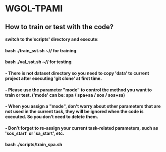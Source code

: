 # WGOL-TPAMI
## How to train or test with the code?
#### switch to the'scripts' directory and execute:
#### bash ./train_sst.sh    ~// for training
#### bash ./val_sst.sh    ~// for testing
#### - There is not dataset directory so you need to copy 'data' to current project after executing 'git clone' at first time.
#### - Please use the parameter "mode" to control the method you want to train or test. ('mode' can be: spa / spa+sa / sos / sos+sa)
#### - When you assign a "mode", don't worry about other parameters that are not used in the current task, they will be ignored when the code is executed. So you don't need to delete them.
#### - Don’t forget to re-assign your current task-related parameters, such as 'sos_start' or 'sa_start', etc.
#### bash ./scripts/train_spa.sh
